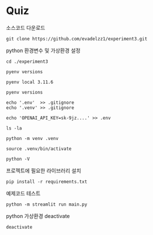 
# Quiz

소스코드 다운로드

    git clone https://github.com/evadelzz1/experiment3.git

python 환경변수 및 가상환경 설정

    cd ./experiment3

    pyenv versions

    pyenv local 3.11.6

    pyenv versions

    echo '.env'  >> .gitignore
    echo '.venv' >> .gitignore

    echo 'OPENAI_API_KEY=sk-9jz....' >> .env

    ls -la

    python -m venv .venv

    source .venv/bin/activate

    python -V

프로젝트에 필요한 라이브러리 설치

    pip install -r requirements.txt

예제코드 테스트

    python -m streamlit run main.py

python 가상환경 deactivate

    deactivate
